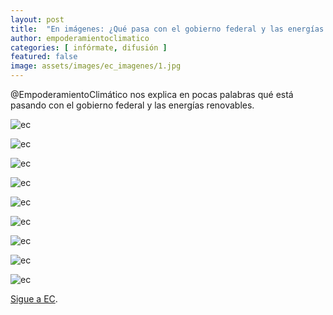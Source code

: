 ```yaml
---
layout: post
title:  "En imágenes: ¿Qué pasa con el gobierno federal y las energías renovables?"
author: empoderamientoclimatico
categories: [ infórmate, difusión ]
featured: false
image: assets/images/ec_imagenes/1.jpg
---
```

@EmpoderamientoClimático nos explica en pocas palabras qué está pasando con el gobierno federal y las energías renovables. 

![ec]({{site.baseurl}}/assets/images/ec_imagenes/2.jpg)

![ec]({{site.baseurl}}/assets/images/ec_imagenes/3.jpg)

![ec]({{site.baseurl}}/assets/images/ec_imagenes/4.jpg)

![ec]({{site.baseurl}}/assets/images/ec_imagenes/5.jpg)

![ec]({{site.baseurl}}/assets/images/ec_imagenes/6.jpg)

![ec]({{site.baseurl}}/assets/images/ec_imagenes/7.jpg)

![ec]({{site.baseurl}}/assets/images/ec_imagenes/8.jpg)

![ec]({{site.baseurl}}/assets/images/ec_imagenes/9.jpg)

![ec]({{site.baseurl}}/assets/images/ec_imagenes/10.jpg)


[Sigue a EC][jekyll-docs].

[jekyll-docs]: https://www.facebook.com/empoderamientoclimatico/